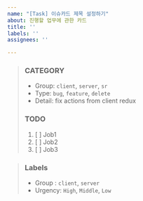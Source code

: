 ```yaml
---
name: "[Task] 이슈카드 제목 설정하기"
about: 진행할 업무에 관한 카드
title: ''
labels: ''
assignees: ''

---
```


> ### CATEGORY
> * Group:  `client`, `server`, `sr`
> * Type: `bug`, `feature`, `delete`
> * Detail: fix actions from client redux
> 
> ### TODO
> 1. [ ]  Job1
> 2. [ ]  Job2
> 3. [ ]  Job3
> 

> ### Labels
> * Group : `client`, `server`
> * Urgency: `High`, `Middle`, `Low`
